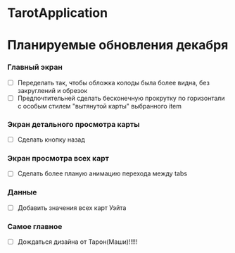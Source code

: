 # TarotApplication
# Планируемые обновления декабря

### Главный экран

- [ ] Переделать так, чтобы обложка колоды была более видна, без закруглений и обрезок
- [ ] Предпочтительней сделать бесконечную прокрутку по горизонтали с особым стилем "вытянутой карты" выбранного item

### Экран детального просмотра карты
- [ ] Сделать кнопку назад

### Экран просмотра всех карт
- [ ] Сделать более планую анимацию перехода между tabs

### Данные
- [ ] Добавить значения всех карт Уэйта

### Самое главное
- [ ] Дождаться дизайна от Тарон(Маши)!!!!!
